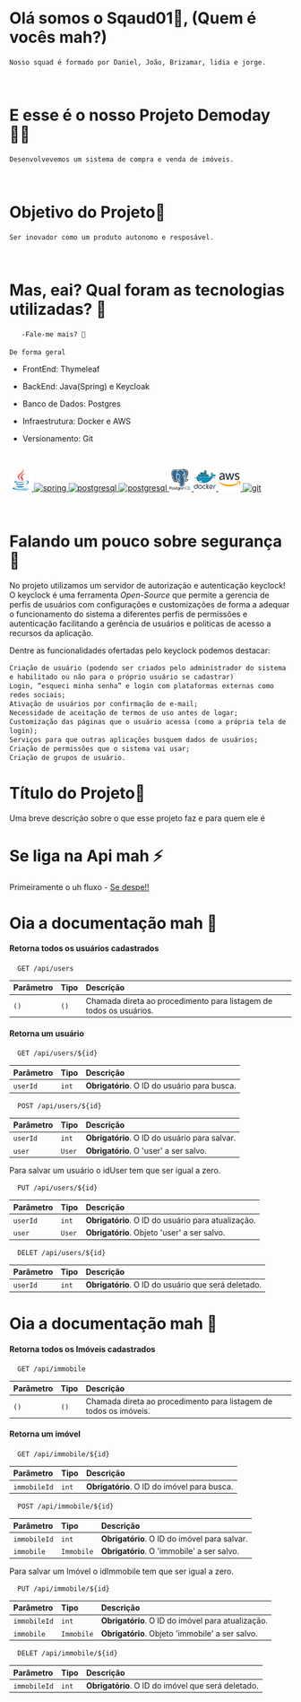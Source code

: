 # Olá somos o Sqaud01👋, (Quem é vocês mah?)

    Nosso squad é formado por Daniel, João, Brizamar, lidia e jorge.

​

# E esse é o nosso Projeto Demoday 👨‍💻 

    Desenvolvevemos um sistema de compra e venda de imóveis. 

​

# Objetivo do Projeto🌱

    Ser inovador como um produto autonomo e resposável. 

​

# Mas, eai? Qual foram as tecnologias utilizadas? 📝

       -Fale-me mais? 💬 

    De forma geral 
    

- FrontEnd: Thymeleaf

- BackEnd: Java(Spring) e Keycloak 

- Banco de Dados: Postgres

- Infraestrutura: Docker e AWS

- Versionamento: Git

​
<p align="left"> <a href="https://www.java.com" target="_blank" rel="noreferrer"> <img src="https://raw.githubusercontent.com/devicons/devicon/master/icons/java/java-original.svg" alt="java" width="40" height="40"/> </a>  <a href="https://spring.io/" target="_blank" rel="noreferrer"> <img src="https://www.vectorlogo.zone/logos/springio/springio-icon.svg" alt="spring" width="40" height="40"/> </a> <a href="https://www.thymeleaf.org" target="_blank" rel="noreferrer"> <img src="https://www.thymeleaf.org/images/thymeleaf.png" alt="postgresql" width="40" height="40"/>  <a href="https://www.keycloak.org" target="_blank" rel="noreferrer"> <img src="https://www.marcus-povey.co.uk/wp-content/avatar.png" alt="postgresql" width="40" height="40"/>  <a href="https://www.postgresql.org" target="_blank" rel="noreferrer"> <img src="https://raw.githubusercontent.com/devicons/devicon/master/icons/postgresql/postgresql-original-wordmark.svg" alt="postgresql" width="40" height="40"/> <a href="https://www.docker.com/" target="_blank" rel="noreferrer"> <img src="https://raw.githubusercontent.com/devicons/devicon/master/icons/docker/docker-original-wordmark.svg" alt="docker" width="40" height="40"/> </a><a href="https://aws.amazon.com" target="_blank" rel="noreferrer"> <img src="https://raw.githubusercontent.com/devicons/devicon/master/icons/amazonwebservices/amazonwebservices-original-wordmark.svg" alt="aws" width="40" height="40"/> </a> <a href="https://git-scm.com/" target="_blank" rel="noreferrer"> <img src="https://www.vectorlogo.zone/logos/git-scm/git-scm-icon.svg" alt="git" width="40" height="40"/> </a> </p>

​


   
   # Falando um pouco sobre segurança🤝
   No projeto utilizamos um servidor de autorização e autenticação keyclock! O keyclock é uma ferramenta <i>Open-Source</i> que permite a gerencia de perfis de usuários com configurações e customizações de forma a adequar o funcionamento do sistema a diferentes perfis de permissões e autenticação facilitando a gerência de usuários e politicas de acesso a recursos da aplicação.
   
   Dentre as funcionalidades ofertadas pelo keyclock podemos destacar:
        
    Criação de usuário (podendo ser criados pelo administrador do sistema e habilitado ou não para o próprio usuário se cadastrar)
    Login, “esqueci minha senha” e login com plataformas externas como redes sociais;
    Ativação de usuários por confirmação de e-mail;
    Necessidade de aceitação de termos de uso antes de logar;
    Customização das páginas que o usuário acessa (como a própria tela de login);
    Serviços para que outras aplicações busquem dados de usuários;
    Criação de permissões que o sistema vai usar;
    Criação de grupos de usuário.
    
    
# Título do Projeto👯
    
Uma breve descrição sobre o que esse projeto faz e para quem ele é

# Se liga na Api mah ⚡
   Primeiramente o uh fluxo - [Se despe!!](/docs/README.md)
   
# Oia a documentação mah 📄
#### Retorna todos os usuários cadastrados

```http
  GET /api/users
```

| Parâmetro   | Tipo       | Descrição                           |
| :---------- | :--------- | :---------------------------------- |
| `()` | `()` | Chamada direta  ao procedimento para listagem de todos os usuários. |

#### Retorna um usuário

```http
  GET /api/users/${id}
```

| Parâmetro   | Tipo       | Descrição                                   |
| :---------- | :--------- | :------------------------------------------ |
| `userId`      | `int` | **Obrigatório**. O ID do usuário para busca. |

```http
  POST /api/users/${id}
```
| Parâmetro   | Tipo       | Descrição                                   |
| :---------- | :--------- | :------------------------------------------ |
| `userId`      | `int` | **Obrigatório**. O ID do usuário para salvar. |
| `user`      | `User` | **Obrigatório**. O 'user' a ser salvo.  |

Para salvar um usuário o idUser tem que ser igual a zero.

```http
  PUT /api/users/${id}
```

| Parâmetro   | Tipo       | Descrição                                   |
| :---------- | :--------- | :------------------------------------------ |
| `userId`      | `int` | **Obrigatório**. O ID do usuário para atualização. |
| `user`      | `User` | **Obrigatório**. Objeto 'user' a ser salvo.  |


```http
  DELET /api/users/${id}
```

| Parâmetro   | Tipo       | Descrição                                   |
| :---------- | :--------- | :------------------------------------------ |
| `userId`      | `int` | **Obrigatório**. O ID do usuário que será deletado. |


# Oia a documentação mah 📄
#### Retorna todos os Imóveis cadastrados

```http
  GET /api/immobile
```

| Parâmetro   | Tipo       | Descrição                           |
| :---------- | :--------- | :---------------------------------- |
| `()` | `()` | Chamada direta  ao procedimento para listagem de todos os imóveis. |

#### Retorna um imóvel

```http
  GET /api/immobile/${id}
```

| Parâmetro   | Tipo       | Descrição                                   |
| :---------- | :--------- | :------------------------------------------ |
| `immobileId`      | `int` | **Obrigatório**. O ID do imóvel para busca. |

```http
  POST /api/immobile/${id}
```
| Parâmetro   | Tipo       | Descrição                                   |
| :---------- | :--------- | :------------------------------------------ |
| `immobileId`      | `int` | **Obrigatório**. O ID do imóvel para salvar. |
| `immobile`      | `Immobile` | **Obrigatório**. O 'immobile' a ser salvo.  |

Para salvar um Imóvel o idImmobile tem que ser igual a zero.

```http
  PUT /api/immobile/${id}
```

| Parâmetro   | Tipo       | Descrição                                   |
| :---------- | :--------- | :------------------------------------------ |
| `immobileId`      | `int` | **Obrigatório**. O ID do imóvel para atualização. |
| `immobile`      | `Immobile` | **Obrigatório**. Objeto 'immobile' a ser salvo.  |


```http
  DELET /api/immobile/${id}
```

| Parâmetro   | Tipo       | Descrição                                   |
| :---------- | :--------- | :------------------------------------------ |
| `immobileId`      | `int` | **Obrigatório**. O ID do imóvel que será deletado. |


